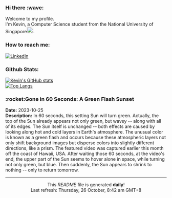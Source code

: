 <h3>Hi there :wave:</h3>

Welcome to my profile.   
I'm Kevin, a Computer Science student from the National University of Singapore<img src="https://img.icons8.com/color/96/000000/singapore-circular.png" width="20px"/>.</p>

<h3>How to reach me: </h3>
<a href="https://www.linkedin.com/in/kevin-foong/"><img alt="LinkedIn" src="https://img.shields.io/badge/linkedin-%230077B5.svg?&style=for-the-badge&logo=linkedin&logoColor=white" /></a> 

<h3>Github Stats: </h3> 

[![Kevin's GitHub stats](https://github-readme-stats.vercel.app/api?username=kevin9foong&theme=tokyonight)](https://github.com/anuraghazra/github-readme-stats) <br/>
[![Top Langs](https://github-readme-stats.vercel.app/api/top-langs/?username=kevin9foong&layout=compact&theme=tokyonight)](https://github.com/anuraghazra/github-readme-stats)

<h3>:rocket:Gone in 60 Seconds: A Green Flash Sunset</h3> 
<b>Date:</b> 2023-10-25<br/>
<b>Description:</b> In 60 seconds, this setting Sun will turn green. Actually, the top of the Sun already appears not only green, but wavey -- along with all of its edges. The Sun itself is unchanged -- both effects are caused by looking along hot and cold layers in Earth&#39;s atmosphere.  The unusual color is known as a green flash and occurs because these atmospheric layers not only shift background images but disperse colors into slightly different directions, like a prism.  The featured video was captured earlier this month off the coast of Hawaii, USA. After waiting those 60 seconds, at the video&#39;s end, the upper part of the Sun seems to hover alone in space, while turning not only green, but blue.  Then suddenly, the Sun appears to shrink to nothing -- only to return tomorrow.<br/>

------------
<p align="center">This <i>README</i> file is generated <b>daily</b>!</br>
Last refresh: Thursday, 26 October, 8:42 am GMT+8<br />